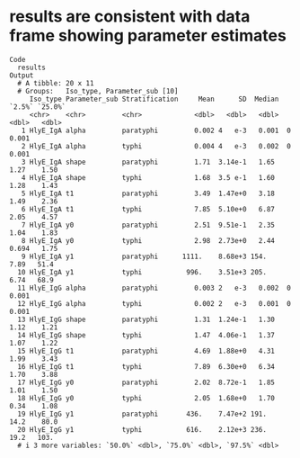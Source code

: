 # results are consistent with data frame showing parameter estimates

    Code
      results
    Output
      # A tibble: 20 x 11
      # Groups:   Iso_type, Parameter_sub [10]
         Iso_type Parameter_sub Stratification     Mean      SD  Median `2.5%` `25.0%`
         <chr>    <chr>         <chr>             <dbl>   <dbl>   <dbl>  <dbl>   <dbl>
       1 HlyE_IgA alpha         paratyphi         0.002 4   e-3   0.001  0       0.001
       2 HlyE_IgA alpha         typhi             0.004 4   e-3   0.002  0       0.001
       3 HlyE_IgA shape         paratyphi         1.71  3.14e-1   1.65   1.27    1.50 
       4 HlyE_IgA shape         typhi             1.68  3.5 e-1   1.60   1.28    1.43 
       5 HlyE_IgA t1            paratyphi         3.49  1.47e+0   3.18   1.49    2.36 
       6 HlyE_IgA t1            typhi             7.85  5.10e+0   6.87   2.05    4.57 
       7 HlyE_IgA y0            paratyphi         2.51  9.51e-1   2.35   1.04    1.83 
       8 HlyE_IgA y0            typhi             2.98  2.73e+0   2.44   0.694   1.75 
       9 HlyE_IgA y1            paratyphi      1111.    8.68e+3 154.     7.89   51.4  
      10 HlyE_IgA y1            typhi           996.    3.51e+3 205.     6.74   68.9  
      11 HlyE_IgG alpha         paratyphi         0.003 2   e-3   0.002  0       0.001
      12 HlyE_IgG alpha         typhi             0.002 2   e-3   0.001  0       0.001
      13 HlyE_IgG shape         paratyphi         1.31  1.24e-1   1.30   1.12    1.21 
      14 HlyE_IgG shape         typhi             1.47  4.06e-1   1.37   1.07    1.22 
      15 HlyE_IgG t1            paratyphi         4.69  1.88e+0   4.31   1.99    3.43 
      16 HlyE_IgG t1            typhi             7.89  6.30e+0   6.34   1.70    3.88 
      17 HlyE_IgG y0            paratyphi         2.02  8.72e-1   1.85   1.01    1.50 
      18 HlyE_IgG y0            typhi             2.05  1.68e+0   1.70   0.34    1.08 
      19 HlyE_IgG y1            paratyphi       436.    7.47e+2 191.    14.2    80.0  
      20 HlyE_IgG y1            typhi           616.    2.12e+3 236.    19.2   103.   
      # i 3 more variables: `50.0%` <dbl>, `75.0%` <dbl>, `97.5%` <dbl>

